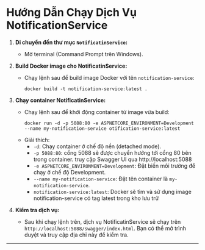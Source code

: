 # Hướng Dẫn Chạy Dịch Vụ NotificationService

1. **Di chuyển đến thư mục `NotificatinService`:**
   - Mở terminal (Command Prompt trên Windows).

2. **Build Docker image cho NotificatinService:**
   - Chạy lệnh sau để build image Docker với tên `notification-service`:
     ```
     docker build -t notification-service:latest .  
     ```

3. **Chạy container NotificatinService:**
   - Chạy lệnh sau để khởi động container từ image vừa build:
     ```
     docker run -d -p 5088:80 -e ASPNETCORE_ENVIRONMENT=Development --name my-notification-service otification-service:latest
     ```
   - Giải thích:
     - `-d`: Chạy container ở chế độ nền (detached mode).
     - `-p 5088:80`: cổng 5088 sẽ được chuyển hướng tới cổng 80 bên trong container.  truy cập Swagger UI qua http://localhost:5088
     - `-e ASPNETCORE_ENVIRONMENT=Development`: Đặt biến môi trường để chạy ở chế độ Development.
     - `--name my-notification-service`: Đặt tên container là `my-notification-service`.
     - `notification-service:latest`: Docker sẽ tìm và sử dụng image notification-service có tag latest trong kho lưu trữ

4. **Kiểm tra dịch vụ:**
   - Sau khi chạy lệnh trên, dịch vụ NotificatinService sẽ chạy trên `http://localhost:5088/swagger/index.html`. Bạn có thể mở trình duyệt và truy cập địa chỉ này để kiểm tra.

---
